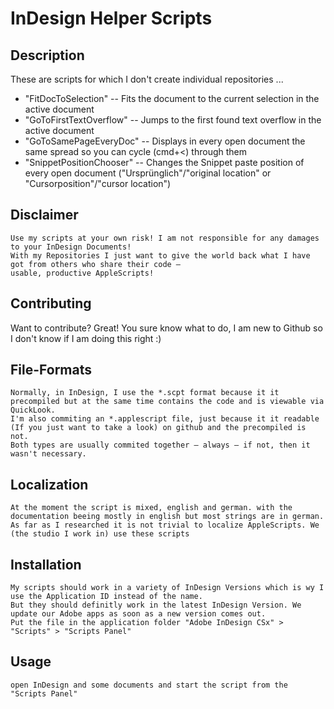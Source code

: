 InDesign Helper Scripts
=============

Description
-------


These are scripts for which I don't create individual repositories ...

* "FitDocToSelection" -- Fits the document to the current selection in the active document
* "GoToFirstTextOverflow" -- Jumps to the first found text overflow in the active document
* "GoToSamePageEveryDoc" -- Displays in every open document the same spread so you can cycle (cmd+<) through them
* "SnippetPositionChooser" -- Changes the Snippet paste position of every open document ("Ursprünglich"/"original location" or "Cursorposition"/"cursor location")


Disclaimer
-----
	Use my scripts at your own risk! I am not responsible for any damages to your InDesign Documents!
	With my Repositories I just want to give the world back what I have got from others who share their code – 
    usable, productive AppleScripts!

Contributing
------------
Want to contribute? Great! You sure know what to do, I am new to Github so I don't know if I am doing this right :)

File-Formats
-----------
    Normally, in InDesign, I use the *.scpt format because it it precompiled but at the same time contains the code and is viewable via QuickLook. 
    I'm also commiting an *.applescript file, just because it it readable (If you just want to take a look) on github and the precompiled is not.
    Both types are usually commited together – always – if not, then it wasn't necessary.
    
Localization
-----------
    At the moment the script is mixed, english and german. with the documentation beeing mostly in english but most strings are in german.
    As far as I researched it is not trivial to localize AppleScripts. We (the studio I work in) use these scripts

Installation
-----------
	My scripts should work in a variety of InDesign Versions which is wy I use the Application ID instead of the name.
	But they should definitly work in the latest InDesign Version. We update our Adobe apps as soon as a new version comes out.
    Put the file in the application folder "Adobe InDesign CSx" > "Scripts" > "Scripts Panel"

Usage
-----
    open InDesign and some documents and start the script from the "Scripts Panel"

